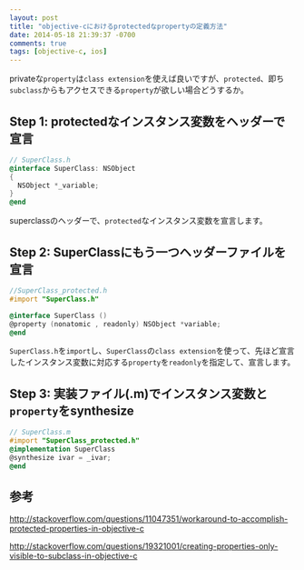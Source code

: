 ```yaml
---
layout: post
title: "objective-cにおけるprotectedなpropertyの定義方法"
date: 2014-05-18 21:39:37 -0700
comments: true
tags: [objective-c, ios]
---
```


privateな`property`は`class extension`を使えば良いですが、`protected`、即ち`subclass`からもアクセスできる`property`が欲しい場合どうするか。

<!--more-->

## Step 1: protectedなインスタンス変数をヘッダーで宣言

```objective-c
// SuperClass.h
@interface SuperClass: NSObject
{
  NSObject *_variable;
}
@end
```
superclassのヘッダーで、`protected`なインスタンス変数を宣言します。


## Step 2: SuperClassにもう一つヘッダーファイルを宣言
```objective-c
//SuperClass_protected.h
#import "SuperClass.h"

@interface SuperClass ()
@property (nonatomic , readonly) NSObject *variable;
@end
```

`SuperClass.h`を`import`し、`SuperClass`の`class extension`を使って、先ほど宣言したインスタンス変数に対応する`property`を`readonly`を指定して、宣言します。

## Step 3: 実装ファイル(.m)でインスタンス変数と`property`をsynthesize


```objective-c
// SuperClass.m
#import "SuperClass_protected.h"
@implementation SuperClass
@synthesize ivar = _ivar;
@end
```

## 参考
http://stackoverflow.com/questions/11047351/workaround-to-accomplish-protected-properties-in-objective-c

http://stackoverflow.com/questions/19321001/creating-properties-only-visible-to-subclass-in-objective-c
